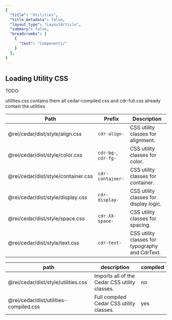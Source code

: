 ```yaml
---
{
  "title": "Utilities",
  "title_metadata": false,
  "layout_type": "LayoutArticle",
  "summary": false,
  "breadcrumbs": [
    {
      "text": "Components/"
    }
  ],
}
---
```


<cdr-doc-table-of-contents-shell>

## Loading Utility CSS

TODO:

utilities.css contains them all
cedar-compiled.css and cdr-full.css already contain the utilities

| Path | Prefix | Description |
|--------|------|------|
| @rei/cedar/dist/style/align.css | `cdr-align-` | CSS utility classes for alignment. |
| @rei/cedar/dist/style/color.css | `cdr-bg-`, `cdr-fg-` | CSS utility classes for color. |
| @rei/cedar/dist/style/container.css | `cdr-container-` | CSS utility classes for container. |
| @rei/cedar/dist/style/display.css | `cdr-display-` | CSS utility classes for display logic. |
| @rei/cedar/dist/style/space.css | `cdr-XX-space-` | CSS utility classes for spacing. |
| @rei/cedar/dist/style/text.css | `cdr-text-` | CSS utility classes for typography and CdrText. |


| path | description | compiled |
|--------|------|------|
| @rei/cedar/dist/style/utilities.css | Imports all of the Cedar CSS utility classes.  | no |
| @rei/cedar/dist/utilities-compiled.css | Full compiled Cedar CSS utility classes. | yes |


<css-utilities />


</cdr-doc-table-of-contents-shell>
